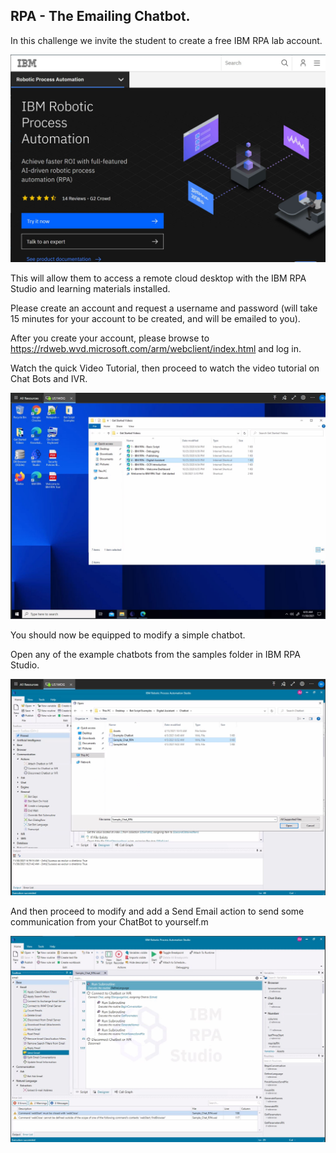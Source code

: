 ## RPA - The Emailing Chatbot.

In this challenge we invite the student to create a free IBM RPA lab account.

![plot](./screenshots/IBM_RPA_FM.JPG)


This will allow them to access a remote cloud desktop with the IBM RPA Studio and learning materials installed.

Please create an account and request a username and password (will take 15 minutes for your account to be created, and will be emailed to you).

After you create your account, please browse to https://rdweb.wvd.microsoft.com/arm/webclient/index.html and log in.

Watch the quick Video Tutorial, then proceed to watch the video tutorial on Chat Bots and IVR. 

![plot](./screenshots/WebVidTut.JPG)

You should now be equipped to modify a simple chatbot.

Open any of the example chatbots from the samples folder in IBM RPA Studio.

![plot](./screenshots/Chat_1.JPG)

And then proceed to modify and add a Send Email action to send some communication from your ChatBot to yourself.m 

![plot](./screenshots/Email.JPG)





